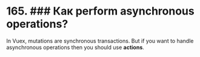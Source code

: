 # 165. ### Как perform asynchronous operations?

In Vuex, mutations are synchronous transactions. But if you want to handle asynchronous operations then you should use **actions**.